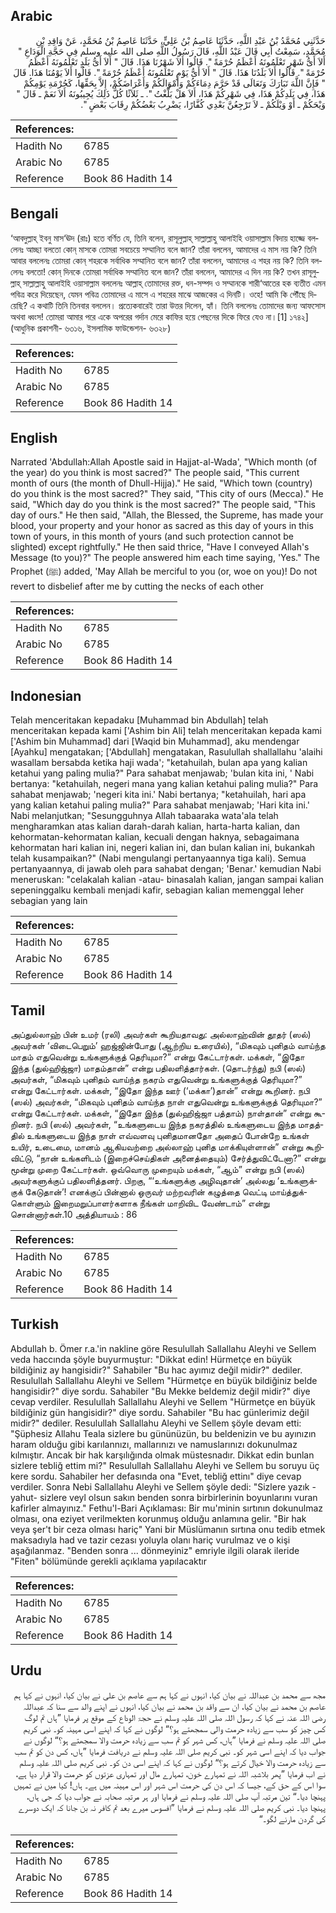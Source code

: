 ## Arabic


<div dir="rtl" lang="ar" style={{fontSize:'larger',backgroundColor:'#f8f9fa',padding:20}}>
حَدَّثَنِي مُحَمَّدُ بْنُ عَبْدِ اللَّهِ، حَدَّثَنَا عَاصِمُ بْنُ عَلِيٍّ، حَدَّثَنَا عَاصِمُ بْنُ مُحَمَّدٍ، عَنْ وَاقِدِ بْنِ مُحَمَّدٍ، سَمِعْتُ أَبِي قَالَ عَبْدُ اللَّهِ، قَالَ رَسُولُ اللَّهِ صلى الله عليه وسلم فِي حَجَّةِ الْوَدَاعِ ‏"‏ أَلاَ أَىُّ شَهْرٍ تَعْلَمُونَهُ أَعْظَمُ حُرْمَةً ‏"‏‏.‏ قَالُوا أَلاَ شَهْرُنَا هَذَا‏.‏ قَالَ ‏"‏ أَلاَ أَىُّ بَلَدٍ تَعْلَمُونَهُ أَعْظَمُ حُرْمَةً ‏"‏‏.‏ قَالُوا أَلاَ بَلَدُنَا هَذَا‏.‏ قَالَ ‏"‏ أَلاَ أَىُّ يَوْمٍ تَعْلَمُونَهُ أَعْظَمُ حُرْمَةً ‏"‏‏.‏ قَالُوا أَلاَ يَوْمُنَا هَذَا‏.‏ قَالَ ‏"‏ فَإِنَّ اللَّهَ تَبَارَكَ وَتَعَالَى قَدْ حَرَّمَ دِمَاءَكُمْ وَأَمْوَالَكُمْ وَأَعْرَاضَكُمْ، إِلاَّ بِحَقِّهَا، كَحُرْمَةِ يَوْمِكُمْ هَذَا، فِي بَلَدِكُمْ هَذَا، فِي شَهْرِكُمْ هَذَا، أَلاَ هَلْ بَلَّغْتُ ‏"‏‏.‏ ـ ثَلاَثًا كُلُّ ذَلِكَ يُجِيبُونَهُ أَلاَ نَعَمْ ـ قَالَ ‏"‏ وَيْحَكُمْ ـ أَوْ وَيْلَكُمْ ـ لاَ تَرْجِعُنَّ بَعْدِي كُفَّارًا، يَضْرِبُ بَعْضُكُمْ رِقَابَ بَعْضٍ ‏"‏‏.‏
</div>
<div style={{backgroundColor:'#f8f9fa',padding:20, marginBottom: 10}}><table> <thead> <tr> <th>References:</th> <th></th> </tr> </thead> <tbody><tr><td>Hadith No</td><td>6785</td></tr><tr><td>Arabic No</td><td>6785</td></tr><tr><td>Reference</td><td>Book 86 Hadith 14</td></tr></tbody></table></div>

## Bengali


<div dir="ltr" lang="bn" style={{fontSize:'larger',backgroundColor:'#f8f9fa',padding:20}}>
‘আবদুল্লাহ্ ইবনু মাস‘ঊদ (রাঃ) হতে বর্ণিত যে, তিনি বলেন, রাসূলুল্লাহ্ সাল্লাল্লাহু আলাইহি ওয়াসাল্লাম বিদায় হাজ্জে বললেনঃ আচ্ছা বলতো কোন্ মাসকে তোমরা সবচেয়ে সম্মানিত বলে জান? তাঁরা বললেন, আমাদের এ মাস নয় কি? তিনি আবার বললেনঃ তোমরা কোন্ শহরকে সর্বাধিক সম্মানিত বলে জান? তাঁরা বললেন, আমাদের এ শহর নয় কি? তিনি বললেনঃ বলতো! কোন্ দিনকে তোমরা সর্বাধিক সম্মানিত বলে জান? তাঁরা বললেন, আমাদের এ দিন নয় কি? তখন রাসূলুল্লাহ্ সাল্লাল্লাহু আলাইহি ওয়াসাল্লাম বললেনঃ আল্লাহ্ তোমাদের রক্ত, ধন-সম্পদ ও সম্মানকে শারী‘আতের হক ব্যতীত এমন পবিত্র করে দিয়েছেন, যেমন পবিত্র তোমাদের এ মাসে এ শহরের মাঝে আজকের এ দিনটি। ওহে! আমি কি পৌঁছে দিয়েছি? এ কথাটি তিনি তিনবার বললেন। প্রত্যেকবারেই তারা উত্তর দিলেন, হ্যাঁ। তিনি বললেনঃ তোমাদের জন্য আফসোস অথবা ধ্বংস! তোমরা আমার পরে একে অপরের গর্দান মেরে কাফির হয়ে পেছনের দিকে ফিরে যেও না।[1] ১৭৪২] (আধুনিক প্রকাশনী- ৬৩১৬, ইসলামিক ফাউন্ডেশন- ৬৩২৮)
</div>
<div style={{backgroundColor:'#f8f9fa',padding:20, marginBottom: 10}}><table> <thead> <tr> <th>References:</th> <th></th> </tr> </thead> <tbody><tr><td>Hadith No</td><td>6785</td></tr><tr><td>Arabic No</td><td>6785</td></tr><tr><td>Reference</td><td>Book 86 Hadith 14</td></tr></tbody></table></div>

## English


<div dir="ltr" lang="en" style={{fontSize:'larger',backgroundColor:'#f8f9fa',padding:20}}>
Narrated 'Abdullah:Allah Apostle said in Hajjat-al-Wada', "Which month (of the year) do you think is most sacred?" The people said, "This current month of ours (the month of Dhull-Hijja)." He said, "Which town (country) do you think is the most sacred?" They said, "This city of ours (Mecca)." He said, "Which day do you think is the most sacred?" The people said, "This day of ours." He then said, "Allah, the Blessed, the Supreme, has made your blood, your property and your honor as sacred as this day of yours in this town of yours, in this month of yours (and such protection cannot be slighted) except rightfully." He then said thrice, "Have I conveyed Allah's Message (to you)?" The people answered him each time saying, 'Yes." The Prophet (ﷺ) added, 'May Allah be merciful to you (or, woe on you)! Do not revert to disbelief after me by cutting the necks of each other
</div>
<div style={{backgroundColor:'#f8f9fa',padding:20, marginBottom: 10}}><table> <thead> <tr> <th>References:</th> <th></th> </tr> </thead> <tbody><tr><td>Hadith No</td><td>6785</td></tr><tr><td>Arabic No</td><td>6785</td></tr><tr><td>Reference</td><td>Book 86 Hadith 14</td></tr></tbody></table></div>

## Indonesian


<div dir="ltr" lang="id" style={{fontSize:'larger',backgroundColor:'#f8f9fa',padding:20}}>
Telah menceritakan kepadaku [Muhammad bin Abdullah] telah menceritakan kepada kami ['Ashim bin Ali] telah menceritakan kepada kami ['Ashim bin Muhammad] dari [Waqid bin Muhammad], aku mendengar [Ayahku] mengatakan; ['Abdullah] mengatakan, Rasulullah shallallahu 'alaihi wasallam bersabda ketika haji wada'; "ketahuilah, bulan apa yang kalian ketahui yang paling mulia?" Para sahabat menjawab; 'bulan kita ini, ' Nabi bertanya: "ketahuilah, negeri mana yang kalian ketahui paling mulia?" Para sahabat menjawab; 'negeri kita ini.' Nabi bertanya; "ketahuilah, hari apa yang kalian ketahui paling mulia?" Para sahabat menjawab; 'Hari kita ini.' Nabi melanjutkan; "Sesungguhnya Allah tabaaraka wata'ala telah mengharamkan atas kalian darah-darah kalian, harta-harta kalian, dan kehormatan-kehormatan kalian, kecuali dengan haknya, sebagaimana kehormatan hari kalian ini, negeri kalian ini, dan bulan kalian ini, bukankah telah kusampaikan?" (Nabi mengulangi pertanyaannya tiga kali). Semua pertanyaannya, di jawab oleh para sahabat dengan; 'Benar.' kemudian Nabi meneruskan: "celakalah kalian -atau- binasalah kalian, jangan sampai kalian sepeninggalku kembali menjadi kafir, sebagian kalian memenggal leher sebagian yang lain
</div>
<div style={{backgroundColor:'#f8f9fa',padding:20, marginBottom: 10}}><table> <thead> <tr> <th>References:</th> <th></th> </tr> </thead> <tbody><tr><td>Hadith No</td><td>6785</td></tr><tr><td>Arabic No</td><td>6785</td></tr><tr><td>Reference</td><td>Book 86 Hadith 14</td></tr></tbody></table></div>

## Tamil


<div dir="ltr" lang="ta" style={{fontSize:'larger',backgroundColor:'#f8f9fa',padding:20}}>
அப்துல்லாஹ் பின் உமர் (ரலி) அவர்கள் கூறியதாவது: அல்லாஹ்வின் தூதர் (ஸல்) அவர்கள் ‘விடைபெறும்’ ஹஜ்ஜின்போது (ஆற்றிய உரையில்), “மிகவும் புனிதம் வாய்ந்த மாதம் எதுவென்று உங்களுக்குத் தெரியுமா?” என்று கேட்டார்கள். மக்கள், “இதோ இந்த (துல்ஹிஜ்ஜா) மாதம்தான்” என்று பதிலளித்தார்கள். (தொடர்ந்து) நபி (ஸல்) அவர்கள், “மிகவும் புனிதம் வாய்ந்த நகரம் எதுவென்று உங்களுக்குத் தெரியுமா?” என்று கேட்டார்கள். மக்கள், “இதோ இந்த ஊர் (‘மக்கா’)தான்” என்று கூறினர். நபி (ஸல்) அவர்கள், “மிகவும் புனிதம் வாய்ந்த நாள் எதுவென்று உங்களுக்குத் தெரியுமா?” என்று கேட்டார்கள். மக்கள், “இதோ இந்த (துல்ஹிஜ்ஜா பத்தாம்) நாள்தான்” என்று கூறினர். நபி (ஸல்) அவர்கள், “உங்களுடைய இந்த நகரத்தில் உங்களுடைய இந்த மாதத்தில் உங்களுடைய இந்த நாள் எவ்வளவு புனிதமானதோ அதைப் போன்றே உங்கள் உயிர், உடைமை, மானம் ஆகியவற்றை அல்லாஹ் புனித மாக்கியுள்ளான்” என்று கூறிவிட்டு, “நான் உங்களிடம் (இறைச்செய்திகள் அனைத்தையும்) சேர்த்துவிட்டேனா?” என்று மூன்று முறை கேட்டார்கள். ஒவ்வொரு முறையும் மக்கள், “ஆம்” என்று நபி (ஸல்) அவர்களுக்குப் பதிலளித்தனர். பிறகு, “‘உங்களுக்கு அழிவுதான்’ அல்லது ‘உங்களுக்குக் கேடுதான்’! எனக்குப் பின்னால் ஒருவர் மற்றவரின் கழுத்தை வெட்டி மாய்த்துக்கொள்ளும் இறைமறுப்பாளர்களாக நீங்கள் மாறிவிட வேண்டாம்” என்று சொன்னார்கள்.10 அத்தியாயம் : 86
</div>
<div style={{backgroundColor:'#f8f9fa',padding:20, marginBottom: 10}}><table> <thead> <tr> <th>References:</th> <th></th> </tr> </thead> <tbody><tr><td>Hadith No</td><td>6785</td></tr><tr><td>Arabic No</td><td>6785</td></tr><tr><td>Reference</td><td>Book 86 Hadith 14</td></tr></tbody></table></div>

## Turkish


<div dir="ltr" lang="tr" style={{fontSize:'larger',backgroundColor:'#f8f9fa',padding:20}}>
Abdullah b. Ömer r.a.'in nakline göre Resulullah Sallallahu Aleyhi ve Sellem veda haccında şöyle buyurmuştur: "Dikkat edin! Hürmetçe en büyük bildiğiniz ay hangisidir?" Sahabiler "Bu hac ayımız değil midir?" dediler. Resulullah Sallallahu Aleyhi ve Sellem "Hürmetçe en büyük bildiğiniz belde hangisidir?" diye sordu. Sahabiler "Bu Mekke beIdemiz değil midir?" diye cevap verdiler. Resulullah Sallallahu Aleyhi ve Sellem "Hürmetçe en büyük bildiğiniz gün hangisidir?" diye sordu. Sahabiler "Bu hac günlerimiz değil midir?" dediler. Resulullah Sallallahu Aleyhi ve Sellem şöyle devam etti: "Şüphesiz Allahu Teala sizlere bu gününüzün, bu beldenizin ve bu ayınızın haram olduğu gibi karılannızı, mallarınızı ve namuslarınızı dokunulmaz kılmıştır. Ancak bir hak karşılığında olmak müstesnadır. Dikkat edin bunlan sizlere tebliğ ettim mi?" Resulullah Sallallahu Aleyhi ve Sellem bu soruyu üç kere sordu. Sahabiler her defasında ona "Evet, tebliğ ettinı" diye cevap verdiler. Sonra Nebi Sallallahu Aleyhi ve Sellem şöyle dedi: "Sizlere yazık -yahut- sizlere veyl olsun sakın benden sonra birbirlerinin boyunlarını vuran kafirler almayınız." Fethu'l-Bari Açıklaması: Bir mu'minin sırtının dokunulmaz olması, ona eziyet verilmekten korunmuş olduğu anlamına gelir. "Bir hak veya şer't bir ceza olması hariç" Yani bir Müslümanın sırtına onu tedib etmek maksadıyla had ve tazir cezası yoluyla olanı hariç vurulmaz ve o kişi aşağılanmaz. "Benden sonra ... dönmeyiniz" emriyle ilgili olarak ileride "Fiten" bölümünde gerekli açıklama yapılacaktır
</div>
<div style={{backgroundColor:'#f8f9fa',padding:20, marginBottom: 10}}><table> <thead> <tr> <th>References:</th> <th></th> </tr> </thead> <tbody><tr><td>Hadith No</td><td>6785</td></tr><tr><td>Arabic No</td><td>6785</td></tr><tr><td>Reference</td><td>Book 86 Hadith 14</td></tr></tbody></table></div>

## Urdu


<div dir="rtl" lang="ur" style={{fontSize:'larger',backgroundColor:'#f8f9fa',padding:20}}>
مجھ سے محمد بن عبداللہ نے بیان کیا، انہوں نے کہا ہم سے عاصم بن علی نے بیان کیا، انہوں نے کہا ہم عاصم بن محمد نے بیان کیا، ان سے واقد بن محمد نے بیان کیا، انہوں نے اپنے والد سے سنا کہ عبداللہ رضی اللہ عنہ نے کہا کہ رسول اللہ صلی اللہ علیہ وسلم نے حجۃ الوداع کے موقع پر فرمایا ”ہاں تم لوگ کس چیز کو سب سے زیادہ حرمت والی سمجھتے ہو؟“ لوگوں نے کہا کہ اپنے اسی مہینہ کو۔ نبی کریم صلی اللہ علیہ وسلم نے فرمایا ”ہاں، کس شہر کو تم سب سے زیادہ حرمت والا سمجھتے ہو؟“ لوگوں نے جواب دیا کہ اپنے اسی شہر کو۔ نبی کریم صلی اللہ علیہ وسلم نے دریافت فرمایا ”ہاں، کس دن کو تم سب سے زیادہ حرمت والا خیال کرتے ہو؟“ لوگوں نے کہا کہ اپنے اسی دن کو۔ نبی کریم صلی اللہ علیہ وسلم نے اب فرمایا ”پھر بلاشبہ اللہ نے تمہارے خون، تمہارے مال اور تمہاری عزتوں کو حرمت والا قرار دیا ہے، سوا اس کے حق کے، جیسا کہ اس دن کی حرمت اس شہر اور اس مہینہ میں ہے۔ ہاں! کیا میں نے تمہیں پہنچا دیا۔“ تین مرتبہ آپ صلی اللہ علیہ وسلم نے فرمایا اور ہر مرتبہ صحابہ نے جواب دیا کہ جی ہاں، پہنچا دیا۔ نبی کریم صلی اللہ علیہ وسلم نے فرمایا ”افسوس میرے بعد تم کافر نہ بن جانا کہ ایک دوسرے کی گردن مارنے لگو۔“
</div>
<div style={{backgroundColor:'#f8f9fa',padding:20, marginBottom: 10}}><table> <thead> <tr> <th>References:</th> <th></th> </tr> </thead> <tbody><tr><td>Hadith No</td><td>6785</td></tr><tr><td>Arabic No</td><td>6785</td></tr><tr><td>Reference</td><td>Book 86 Hadith 14</td></tr></tbody></table></div>
